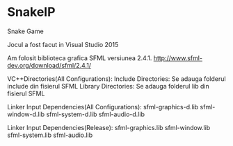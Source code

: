 # SnakeIP
Snake Game

Jocul a fost facut in Visual Studio 2015

Am folosit biblioteca grafica SFML versiunea 2.4.1.
http://www.sfml-dev.org/download/sfml/2.4.1/

VC++Directories(All Configurations):
Include Directories:
Se adauga folderul include din fisierul SFML
Library Directories:
Se adauga folderul lib din fisierul SFML


Linker Input Dependencies(All Configurations):
sfml-graphics-d.lib
sfml-window-d.lib
sfml-system-d.lib
sfml-audio-d.lib

Linker Input Dependencies(Release):
sfml-graphics.lib
sfml-window.lib
sfml-system.lib
sfml-audio.lib


